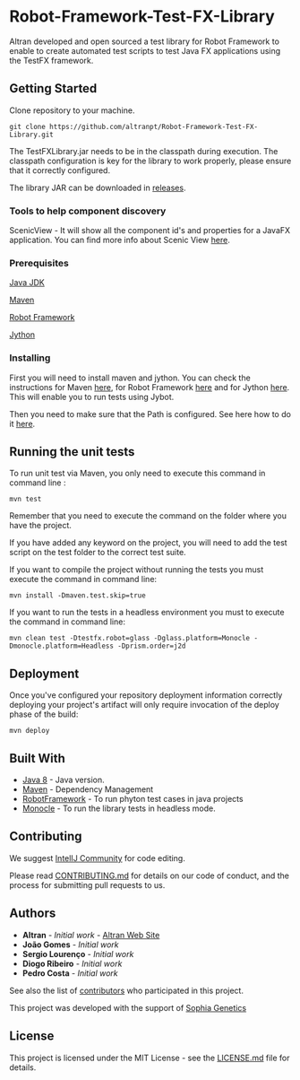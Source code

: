 # Robot-Framework-Test-FX-Library
Altran developed and open sourced a test library for Robot Framework to enable to create automated test scripts to test Java FX applications using the TestFX framework. 

## Getting Started

Clone repository to your machine.

```
git clone https://github.com/altranpt/Robot-Framework-Test-FX-Library.git
```

The TestFXLibrary.jar needs to be in the classpath during execution. The classpath configuration is key for the library to work properly, please ensure that it correctly configured.

The library JAR can be downloaded in [releases](https://github.com/Altran-PT-GDC/Robot-Framework-Test-FX-Library/releases).

### Tools to help component discovery

ScenicView - It will show all the component id's and properties for a JavaFX application. You can find more info about 
Scenic View [here](http://fxexperience.com/scenic-view/).

### Prerequisites

[Java JDK](http://www.oracle.com/technetwork/java/javase/downloads/jdk8-downloads-2133151.html)

[Maven](https://maven.apache.org/)

[Robot Framework](https://github.com/robotframework/robotframework)

[Jython](http://www.jython.org/)

### Installing

First you will need to install maven and jython. You can check the instructions for Maven 
[here](https://maven.apache.org/install.html), for Robot Framework [here](http://robotframework.org/MavenPlugin/examples/javalibraries.html) and for Jython 
[here](https://wiki.python.org/jython/InstallationInstructions). This will enable you to run tests using Jybot.

Then you need to make sure that the Path is configured. See here how to do it 
[here](http://robotframework.org/robotframework/latest/RobotFrameworkUserGuide.html#configuring-path).

## Running the unit tests

To run unit test via Maven, you only need to execute this command in command line : 

```
mvn test
```

Remember that you need to execute the command on the folder where you have the project.

If you have added any keyword on the project, you will need to add the test script on the test folder to the correct 
test suite. 

If you want to compile the project without running the tests you must execute the command in command line:

```
mvn install -Dmaven.test.skip=true
```

If you want to run the tests in a headless environment you must to execute the command in command line:

```
mvn clean test -Dtestfx.robot=glass -Dglass.platform=Monocle -Dmonocle.platform=Headless -Dprism.order=j2d
```

## Deployment

Once you've configured your repository deployment information correctly deploying your project's artifact will only 
require invocation of the deploy phase of the build:

```
mvn deploy
```

## Built With

* [Java 8](http://www.oracle.com/technetwork/java/javase/overview/java8-2100321.html) - Java version.
* [Maven](https://maven.apache.org/) - Dependency Management
* [RobotFramework](http://robotframework.org/MavenPlugin/examples/javalibraries.html) - To run phyton test cases in 
java projects
* [Monocle](https://mvnrepository.com/artifact/org.testfx/openjfx-monocle/1.8.0_20) - To run the library tests in 
headless mode.

## Contributing

We suggest [IntelIJ Community](https://www.jetbrains.com/idea/download/#section=windows) for code editing.

Please read [CONTRIBUTING.md](CONTRIBUTING.md) for details on our code of conduct, and the process for submitting pull 
requests to us.

## Authors

* **Altran** - *Initial work* - [Altran Web Site](https://www.altran.com/us/en/)
* **João Gomes** - *Initial work* 
* **Sergio Lourenço** - *Initial work* 
* **Diogo Ribeiro** - *Initial work* 
* **Pedro Costa** - *Initial work* 


See also the list of [contributors](https://github.com/Altran-PT-GDC/Robot-Framework-Test-FX-Library/contributors) who participated in this project.

This project was developed with the support of [Sophia Genetics](http://www.sophiagenetics.com/)

## License

This project is licensed under the MIT License - see the [LICENSE.md](LICENSE.md) file for details.
